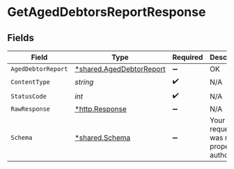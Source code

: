 # GetAgedDebtorsReportResponse


## Fields

| Field                                                               | Type                                                                | Required                                                            | Description                                                         |
| ------------------------------------------------------------------- | ------------------------------------------------------------------- | ------------------------------------------------------------------- | ------------------------------------------------------------------- |
| `AgedDebtorReport`                                                  | [*shared.AgedDebtorReport](../../models/shared/ageddebtorreport.md) | :heavy_minus_sign:                                                  | OK                                                                  |
| `ContentType`                                                       | *string*                                                            | :heavy_check_mark:                                                  | N/A                                                                 |
| `StatusCode`                                                        | *int*                                                               | :heavy_check_mark:                                                  | N/A                                                                 |
| `RawResponse`                                                       | [*http.Response](https://pkg.go.dev/net/http#Response)              | :heavy_minus_sign:                                                  | N/A                                                                 |
| `Schema`                                                            | [*shared.Schema](../../models/shared/schema.md)                     | :heavy_minus_sign:                                                  | Your API request was not properly authorized.                       |